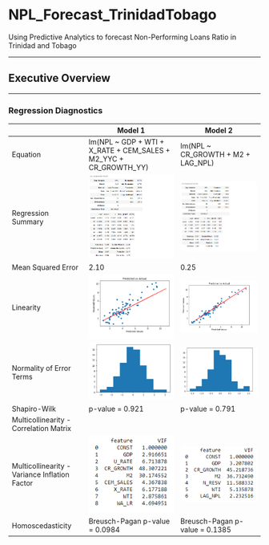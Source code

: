 # NPL_Forecast_TrinidadTobago
Using Predictive Analytics to forecast Non-Performing Loans Ratio in Trinidad and Tobago

----------------------------------------------------------------------------------------
## Executive Overview








---------------------------------------------------------------------------------------

### Regression Diagnostics ###

|           |  Model 1 |  Model 2 |
| --- | --- | --- |
| Equation | lm(NPL ~ GDP + WTI + X_RATE + CEM_SALES + M2_YYC + CR_GROWTH_YY) | lm(NPL ~ CR_GROWTH + M2 + LAG_NPL) |
| Regression Summary | <img src="https://github.com/GR8505/NPL_Forecast_TrinidadTobago/blob/main/Images1/ModelA1_Summary.png" alt="drawing" width="400"/> | <img src="https://github.com/GR8505/NPL_Forecast_TrinidadTobago/blob/main/Images1/ModelB2_Summary.png" alt="drawing" width="550"/> |
| Mean Squared Error | 2.10 | 0.25 |
| Linearity | <img src="https://github.com/GR8505/NPL_Forecast_TrinidadTobago/blob/main/Images1/ModelA1_Linearity.png" alt="drawing" width="400"/> | <img src="https://github.com/GR8505/NPL_Forecast_TrinidadTobago/blob/main/Images1/ModelB2_Linearity.png" alt="drawing" width="600"/> |
| Normality of Error Terms | ![](https://github.com/GR8505/NPL_Forecast_TrinidadTobago/blob/main/Images1/ModelA1_NormalityErrors.png) | ![](https://github.com/GR8505/NPL_Forecast_TrinidadTobago/blob/main/Images1/ModelB2_NormalityErrors.png) |
| Shapiro-Wilk | p-value = 0.921 | p-value = 0.791 |
| Multicollinearity - Correlation Matrix |     |      |
| Multicollinearity - Variance Inflation Factor | ![](https://github.com/GR8505/NPL_Forecast_TrinidadTobago/blob/main/Images/Model2_VIF.png) | ![](https://github.com/GR8505/NPL_Forecast_TrinidadTobago/blob/main/Images/Model4_VIF.png) |
| Homoscedasticity | Breusch-Pagan p-value = 0.0984 | Breusch-Pagan p-value = 0.1385 |





